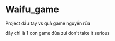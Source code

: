 # Waifu_game
Project đầu tay vs quả game nguyền rủa

đây chỉ là 1 con game đùa zui
don't take it serious
